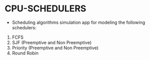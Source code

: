 # CPU-SCHEDULERS
- Scheduling algorithms simulation app for modeling the following schedulers:
1. FCFS
2. SJF (Preemptive and Non Preemptive)
3. Priority (Preemptive and Non Preemptive)
4. Round Robin
